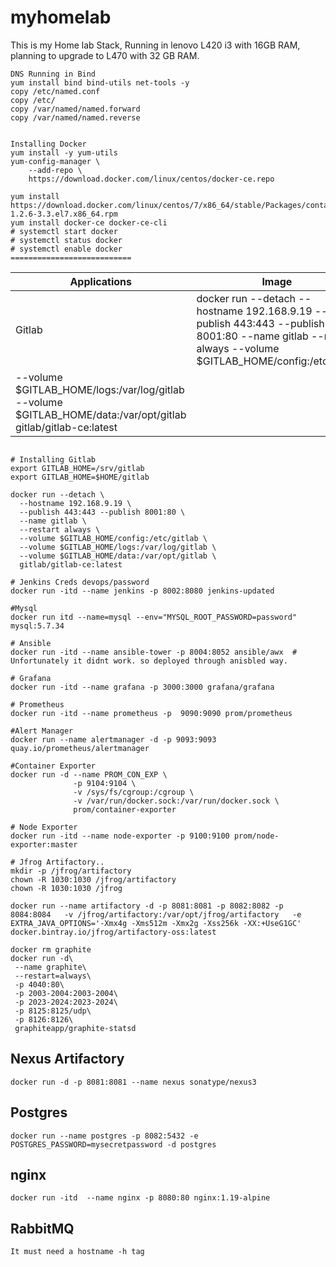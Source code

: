 # myhomelab
This is my Home lab Stack, Running in lenovo L420 i3 with 16GB RAM, planning to upgrade to L470 with 32 GB RAM.
```
DNS Running in Bind
yum install bind bind-utils net-tools -y
copy /etc/named.conf
copy /etc/
copy /var/named/named.forward
copy /var/named/named.reverse


Installing Docker
yum install -y yum-utils 
yum-config-manager \
    --add-repo \
    https://download.docker.com/linux/centos/docker-ce.repo
    
yum install https://download.docker.com/linux/centos/7/x86_64/stable/Packages/containerd.io-1.2.6-3.3.el7.x86_64.rpm    
yum install docker-ce docker-ce-cli
# systemctl start docker 
# systemctl status docker
# systemctl enable docker
===========================
```
| Applications                     | Image                          |
| ------------------------------- | --------------------------------------------- |
| Gitlab  | docker run --detach --hostname 192.168.9.19 --publish 443:443 --publish 8001:80 --name gitlab --restart always --volume $GITLAB_HOME/config:/etc/gitlab 
            --volume $GITLAB_HOME/logs:/var/log/gitlab --volume $GITLAB_HOME/data:/var/opt/gitlab gitlab/gitlab-ce:latest |

```

# Installing Gitlab
export GITLAB_HOME=/srv/gitlab
export GITLAB_HOME=$HOME/gitlab

docker run --detach \
  --hostname 192.168.9.19 \
  --publish 443:443 --publish 8001:80 \
  --name gitlab \
  --restart always \
  --volume $GITLAB_HOME/config:/etc/gitlab \
  --volume $GITLAB_HOME/logs:/var/log/gitlab \
  --volume $GITLAB_HOME/data:/var/opt/gitlab \
  gitlab/gitlab-ce:latest
  
# Jenkins Creds devops/password
docker run -itd --name jenkins -p 8002:8080 jenkins-updated

#Mysql
docker run itd --name=mysql --env="MYSQL_ROOT_PASSWORD=password" mysql:5.7.34

# Ansible
docker run -itd --name ansible-tower -p 8004:8052 ansible/awx  # Unfortunately it didnt work. so deployed through anisbled way.

# Grafana
docker run -itd --name grafana -p 3000:3000 grafana/grafana

# Prometheus
docker run -itd --name prometheus -p  9090:9090 prom/prometheus

#Alert Manager
docker run --name alertmanager -d -p 9093:9093 quay.io/prometheus/alertmanager

#Container Exporter
docker run -d --name PROM_CON_EXP \
              -p 9104:9104 \
              -v /sys/fs/cgroup:/cgroup \
              -v /var/run/docker.sock:/var/run/docker.sock \
              prom/container-exporter

# Node Exporter
docker run -itd --name node-exporter -p 9100:9100 prom/node-exporter:master

# Jfrog Artifactory..
mkdir -p /jfrog/artifactory 
chown -R 1030:1030 /jfrog/artifactory
chown -R 1030:1030 /jfrog

docker run --name artifactory -d -p 8081:8081 -p 8082:8082 -p 8084:8084   -v /jfrog/artifactory:/var/opt/jfrog/artifactory   -e EXTRA_JAVA_OPTIONS='-Xmx4g -Xms512m -Xmx2g -Xss256k -XX:+UseG1GC' docker.bintray.io/jfrog/artifactory-oss:latest

docker rm graphite
docker run -d\
 --name graphite\
 --restart=always\
 -p 4040:80\
 -p 2003-2004:2003-2004\
 -p 2023-2024:2023-2024\
 -p 8125:8125/udp\
 -p 8126:8126\
 graphiteapp/graphite-statsd
```
## Nexus Artifactory
```
docker run -d -p 8081:8081 --name nexus sonatype/nexus3
```
## Postgres
```
docker run --name postgres -p 8082:5432 -e POSTGRES_PASSWORD=mysecretpassword -d postgres
```
## nginx
```
docker run -itd  --name nginx -p 8080:80 nginx:1.19-alpine

```
## RabbitMQ
```
It must need a hostname -h tag
```
